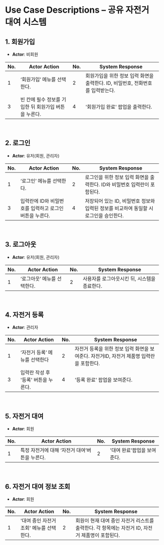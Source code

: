 # Use Case Descriptions – 공유 자전거 대여 시스템

## 1. 회원가입
- **Actor**: 비회원

| No. | Actor Action                                           | No. | System Response                                                                                   |
|----|--------------------------------------------------------|----|-----------------------------------------------------------------------------------------------------|
| 1  | ‘회원가입’ 메뉴를 선택한다.                            | 2  | 회원가입을 위한 정보 입력 화면을 출력한다. ID, 비밀번호, 전화번호를 입력받는다.                                                                   |
| 3  | 빈 칸에 필수 정보를 기입한 뒤 회원가입 버튼을 누른다.           | 4  | '회원가입 완료' 팝업을 출력한다.                                                     |                                                                
<br/>


## 2. 로그인
- **Actor**: 유저(회원, 관리자)

| No. | Actor Action                                           | No. | System Response                                                                                   |
|----|--------------------------------------------------------|----|-----------------------------------------------------------------------------------------------------|
| 1  | ‘로그인’ 메뉴를 선택한다.                            | 2  | 로그인을 위한 정보 입력 화면을 출력한다. ID와 비밀번호 입력란이 포함된다.                                                                   |
| 3  | 입력란에 ID와 비밀번호를 입력하고 로그인 버튼을 누른다.          | 4  | 저장되어 있는 ID, 비밀번호 정보와 입력된 정보를 비교하여 동일할 시 로그인을 승인한다.                                                   |                                                                
<br/>

## 3. 로그아웃
- **Actor**: 유저(회원, 관리자)

| No. | Actor Action                                           | No. | System Response                                                                                   |
|----|--------------------------------------------------------|----|-----------------------------------------------------------------------------------------------------|
| 1  | ‘로그아웃’ 메뉴를 선택한다.                            | 2  | 사용자를 로그아웃시킨 뒤, 시스템을 종료한다.                                                                  |
                                                              
<br/>



## 4. 자전거 등록
- **Actor**: 관리자

| No. | Actor Action                                           | No. | System Response                                                                                   |
|----|--------------------------------------------------------|----|-----------------------------------------------------------------------------------------------------|
| 1  | ‘자전거 등록’ 메뉴를 선택한다                              | 2  |   자전거 등록을 위한 정보 입력 화면을 보여준다. 자전거ID, 자전거 제품명 입력란을 포함한다.                                                                 |
| 3  | 입력란 작성 후 '등록' 버튼을 누른다.           | 4  | '등록 완료' 팝업을 보여준다.                                                      |                                                                
<br/>

## 5. 자전거 대여
- **Actor**: 회원

| No. | Actor Action                                           | No. | System Response                                                                                   |
|----|--------------------------------------------------------|----|-----------------------------------------------------------------------------------------------------|
| 1  | 특정 자전거에 대해 ‘자전거 대여’버튼을 누른다.                             | 2  |   '대여 완료'팝업을 보여준다.                           |                                                             
<br/>

## 6. 자전거 대여 정보 조회 
- **Actor**: 회원

| No. | Actor Action                                           | No. | System Response                                                                                   |
|----|--------------------------------------------------------|----|-----------------------------------------------------------------------------------------------------|
| 1  | '대여 중인 자전거 조회' 메뉴를 선택한다.                                            | 2 | 회원이 현재 대여 중인 자전거 리스트를 출력한다. 각 항목에는 자전거 ID, 자전거 제품명이 포함된다.  

<br/>
